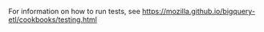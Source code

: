 For information on how to run tests, see https://mozilla.github.io/bigquery-etl/cookbooks/testing.html
